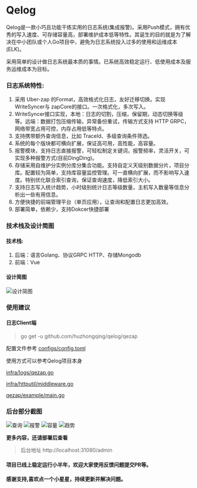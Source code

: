 # Qelog

Qelog是一款小巧且功能干练实用的日志系统(集成报警)。采用Push模式，拥有优秀的写入速度、可存储容量高，部署维护成本低等特性。其诞生的目的就是为了解决在中小团队或个人Go项目中，避免为日志系统投入过多的使用和运维成本(ELK)。

采用简单的设计做日志系统最本质的事情。已系统高效稳定运行、低使用成本及服务运维成本为目标。


### 日志系统特性:

1. 采用 Uber-zap 的Format，高效格式化日志，友好迁移切换。实现 WriteSyncer与 zapCore的接口。一次格式化，多次写入。
2. WriteSyncer接口实现，本地：日志的切割，压缩，保留期，动态切换等级等。远端：数据打包压缩传输，异常备份重试，传输方式支持 HTTP GRPC，网络带宽占用可控，内存占用低等特点。
3. 支持携带额外查询信息，比如 TraceId、多级查询条件筛选。
4. 系统的每个版块都可横向扩展，保证高可用，高性能，高容量。
5. 报警模块，支持日志直接报警，可轻松制定关键词，报警频率，灵活开关，可实现多种报警方式(目前DingDing)。
6. 存储采用自维护分实例分库分集合功能。支持自定义天级别数据分片，项目分库。配置较为简单，支持库容量监控管理。可一直横向扩展，而不影响写入速度。特别优化联合索引查询，保证查询速度，降低索引大小。
7. 支持日志写入统计趋势，小时级别统计日志等级数量，主机写入数量等信息分析出一些有用信息。
8. 方便快捷的前端管理平台（单页应用），让查询和配置日志更加高效。
9. 部署简单，依赖少，支持Dokcer快捷部署

### 技术栈及设计简图

#### 技术栈:

1. 后端：语言Golang、协议GRPC HTTP、存储Mongodb
2. 前端：Vue



#### 设计简图

![设计简图](https://github.com/huzhongqing/images/blob/master/qelog/qelog_design.png)

### 使用建议

#### 日志Client端

> go get -u github.com/huzhongqing/qelog/qezap

配置文件参考 <a href="https://github.com/huzhongqing/qelog/blob/main/configs/config.toml">configs/config.toml</a>

使用方式可以参考Qelog项目本身

<a href="https://github.com/huzhongqing/qelog/blob/main/infra/logs/qezap.go">infra/logs/qezap.go</a> 

<a href="https://github.com/huzhongqing/qelog/blob/main/infra/httputil/middleware.go">infra/httputil/middleware.go</a>  

<a href="https://github.com/huzhongqing/qelog/blob/main/qezap/example/main.go">qezap/example/main.go</a>

### 后台部分截图

![查询](https://github.com/huzhongqing/images/blob/master/qelog/find.png)
![报警](https://github.com/huzhongqing/images/blob/master/qelog/alarm.png?raw=true)
![容量](https://github.com/huzhongqing/images/blob/master/qelog/db.png)
![趋势](https://github.com/huzhongqing/images/blob/master/qelog/trend.png)

**更多内容，还请部署后查看**

> 后台地址  http://localhost:31080/admin

#### 项目已线上稳定运行小半年，欢迎大家使用反馈问题提交PR等。
#### 感谢支持,喜欢点一个小星星，持续更新并解决问题。

